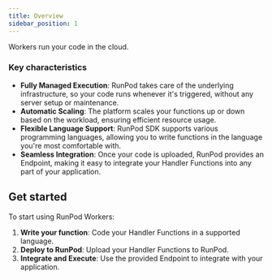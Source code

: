 ```yaml
---
title: Overview
sidebar_position: 1
---
```


Workers run your code in the cloud.

### Key characteristics

- **Fully Managed Execution**: RunPod takes care of the underlying infrastructure, so your code runs whenever it's triggered, without any server setup or maintenance.
- **Automatic Scaling**: The platform scales your functions up or down based on the workload, ensuring efficient resource usage.
- **Flexible Language Support**: RunPod SDK supports various programming languages, allowing you to write functions in the language you're most comfortable with.
- **Seamless Integration**: Once your code is uploaded, RunPod provides an Endpoint, making it easy to integrate your Handler Functions into any part of your application.

## Get started

To start using RunPod Workers:

1. **Write your function**: Code your Handler Functions in a supported language.
2. **Deploy to RunPod**: Upload your Handler Functions to RunPod.
3. **Integrate and Execute**: Use the provided Endpoint to integrate with your application.
